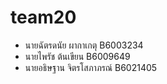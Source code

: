 # team20

 - นายฉัตรดนัย ผากาเกตุ B6003234
 - นายไพรัช ต้นเขียน B6009649
 - นายอธิษฐาน จิตรโสภาภรณ์ B6021405
